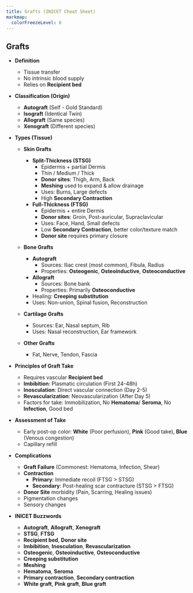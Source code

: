 ```yaml
---
title: Grafts (INICET Cheat Sheet)
markmap:
  colorFreezeLevel: 6
---
```


## Grafts

- **Definition**
    - Tissue transfer
    - No intrinsic blood supply
    - Relies on **Recipient bed**

- **Classification (Origin)**
    - **Autograft** (Self - Gold Standard)
    - **Isograft** (Identical Twin)
    - **Allograft** (Same species)
    - **Xenograft** (Different species)

- **Types (Tissue)**
    - **Skin Grafts**
        - **Split-Thickness (STSG)**
            - Epidermis + partial Dermis
            - Thin / Medium / Thick
            - **Donor sites**: Thigh, Arm, Back
            - **Meshing** used to expand & allow drainage
            - Uses: Burns, Large defects
            - High **Secondary Contraction**
        - **Full-Thickness (FTSG)**
            - Epidermis + entire Dermis
            - **Donor sites**: Groin, Post-auricular, Supraclavicular
            - Uses: Face, Hand, Small defects
            - Low **Secondary Contraction**, better color/texture match
            - **Donor site** requires primary closure

    - **Bone Grafts**
        - **Autograft**
            - Sources: Iliac crest (most common), Fibula, Radius
            - Properties: **Osteogenic**, **Osteoinductive**, **Osteoconductive**
        - **Allograft**
            - Sources: Bone bank
            - Properties: Primarily **Osteoconductive**
        - Healing: **Creeping substitution**
        - Uses: Non-union, Spinal fusion, Reconstruction

    - **Cartilage Grafts**
        - Sources: Ear, Nasal septum, Rib
        - Uses: Nasal reconstruction, Ear framework

    - **Other Grafts**
        - Fat, Nerve, Tendon, Fascia

- **Principles of Graft Take**
    - Requires vascular **Recipient bed**
    - **Imbibition**: Plasmatic circulation (First 24-48h)
    - **Inosculation**: Direct vascular connection (Day 2-5)
    - **Revascularization**: Neovascularization (After Day 5)
    - Factors for take: Immobilization, No **Hematoma**/ **Seroma**, No **Infection**, Good bed

- **Assessment of Take**
    - Early post-op color: **White** (Poor perfusion), **Pink** (Good take), **Blue** (Venous congestion)
    - Capillary refill

- **Complications**
    - **Graft Failure** (Commonest: Hematoma, Infection, Shear)
    - **Contraction**
        - **Primary**: Immediate recoil (FTSG > STSG)
        - **Secondary**: Post-healing scar contracture (STSG > FTSG)
    - **Donor Site** morbidity (Pain, Scarring, Healing issues)
    - Pigmentation changes
    - Sensory changes

- **INICET Buzzwords**
    - **Autograft**, **Allograft**, **Xenograft**
    - **STSG**, **FTSG**
    - **Recipient bed**, **Donor site**
    - **Imbibition**, **Inosculation**, **Revascularization**
    - **Osteogenic**, **Osteoinductive**, **Osteoconductive**
    - **Creeping substitution**
    - **Meshing**
    - **Hematoma**, **Seroma**
    - **Primary contraction**, **Secondary contraction**
    - **White graft**, **Pink graft**, **Blue graft**
